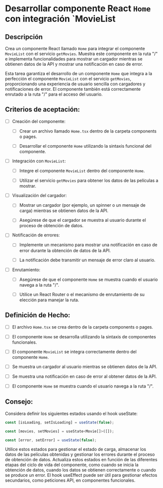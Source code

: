 # Desarrollar componente React `Home` con integración `MovieList

## Descripción

Crea un componente React llamado `Home` para integrar el componente `MovieList` con el servicio `getMovies`. Muestra este componente en la ruta "/" e implementa funcionalidades para mostrar un cargador mientras se obtienen datos de la API y mostrar una notificación en caso de error.

Esta tarea garantiza el desarrollo de un componente `Home` que integra a la perfección el componente `MovieList` con el servicio `getMovies`, proporcionando una experiencia de usuario sencilla con cargadores y notificaciones de error. El componente también está correctamente enrutado a la ruta "/" para el acceso del usuario.

## Criterios de aceptación:

- [ ] Creación del componente:

    - [ ] Crear un archivo llamado `Home.tsx` dentro de la carpeta components o pages.

    - [ ] Desarrollar el componente `Home` utilizando la sintaxis funcional del componente.

- [ ] Integración con `MovieList`:

    - [ ] Integre el componente `MovieList` dentro del componente `Home`.

    - [ ] Utilizar el servicio `getMovies` para obtener los datos de las películas a mostrar.

- [ ] Visualización del cargador:

    - [ ] Mostrar un cargador (por ejemplo, un spinner o un mensaje de carga) mientras se obtienen datos de la API.

    - [ ] Asegúrese de que el cargador se muestra al usuario durante el proceso de obtención de datos.

- [ ] Notificación de errores:

    - [ ] Implemente un mecanismo para mostrar una notificación en caso de error durante la obtención de datos de la API.

    - [ ] La notificación debe transmitir un mensaje de error claro al usuario.

- [ ] Enrutamiento:

    - [ ] Asegúrese de que el componente `Home` se muestra cuando el usuario navega a la ruta "/".

    - [ ] Utilice un React Router o el mecanismo de enrutamiento de su elección para manejar la ruta.

## Definición de Hecho:

- [ ] El archivo `Home.tsx` se crea dentro de la carpeta components o pages.

- [ ] El componente `Home` se desarrolla utilizando la sintaxis de componentes funcionales.

- [ ] El componente `MovieList` se integra correctamente dentro del componente `Home`.

- [ ] Se muestra un cargador al usuario mientras se obtienen datos de la API.

- [ ] Se muestra una notificación en caso de error al obtener datos de la API.

- [ ] El componente `Home` se muestra cuando el usuario navega a la ruta "/".

## Consejo:

Considera definir los siguientes estados usando el hook useState:

```js
const [isLoading, setIsLoading] = useState(false);

const [movies, setMovies] = useState<Movie[]>([]);

const [error, setError] = useState(false);
```

Utilice estos estados para gestionar el estado de carga, almacenar los datos de las películas obtenidas y gestionar los errores durante el proceso de obtención de datos. Actualiza estos estados en función de las diferentes etapas del ciclo de vida del componente, como cuando se inicia la obtención de datos, cuando los datos se obtienen correctamente o cuando se produce un error. El hook useEffect puede ser útil para gestionar efectos secundarios, como peticiones API, en componentes funcionales.